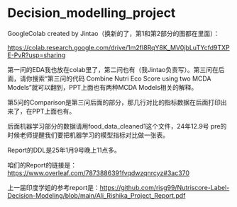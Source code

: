 # Decision_modelling_project


GoogleColab created by Jintao（换新的了，第1和第2部分的图都在里面）：

https://colab.research.google.com/drive/1m2fI8RqY8K_MV0jbLuTYcfd9TXPE-PvR?usp=sharing

第一问的EDA我也放在colab里了，第二问也有（我Jintao负责写）。第三问在后面，请你搜索“第三问的代码 Combine Nutri Eco Score using two MCDA Models”就可以翻到，PPT上面也有两种MCDA Models相关的解释。

第5问的Comparison是第三问后面的部分，那几行对比的指标数据在后面打印出来了，在PPT上面也有。


后面机器学习部分的数据请用food_data_cleaned1这个文件，24年12.9号 pre的时候老师提醒我们要把机器学习的模型指标对比做一张表。

Report的DDL是25年1月9号晚上11点多。

咱们的Report的链接是：https://www.overleaf.com/7873886391fvqdwzqnrcyz#3ac370

上一届印度学姐的参考report是：https://github.com/risg99/Nutriscore-Label-Decision-Modeling/blob/main/Ali_Rishika_Project_Report.pdf


